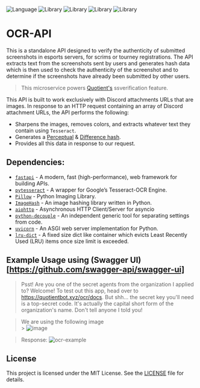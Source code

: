 ![Language](https://img.shields.io/badge/lang-Python%203.8-green)
![Library](https://img.shields.io/badge/lib-pytesseract%200.3.10-blue)
![Library](https://img.shields.io/badge/lib-FastAPI%20-gold)
![Library](https://img.shields.io/badge/lib-ImageHash%20-red)
![Library](https://img.shields.io/badge/lib-Pillow%20-purple)

# OCR-API

This is a standalone API designed to verify the authenticity of submitted screenshots in esports servers, for scrims or tourney registrations. The API extracts text from the screenshots sent by users and generates hash data which is then used to check the authenticity of the screenshot and to determine if the screenshots have already been submitted by other users.

> This microservice powers [Quotient's](https://github.com/quotientbot/Quotient-Bot/) ssverification feature.

This API is built to work exclusively with Discord attachments URLs that are images. In response to an HTTP request containing an array of Discord attachment URLs, the API performs the following:

- Sharpens the images, removes colors, and extracts whatever text they contain using `Tesseract`.
- Generates a [Perceptual](https://en.wikipedia.org/wiki/Perceptual_hashing) & [Difference hash](https://www.hackerfactor.com/blog/index.php?/archives/529-Kind-of-Like-That.html).
- Provides all this data in response to our request.

## Dependencies:

- [`fastapi`](https://pypi.org/project/fastapi/) - A modern, fast (high-performance), web framework for building APIs.
- [`pytesseract`](https://pypi.org/project/pytesseract/) - A wrapper for Google’s Tesseract-OCR Engine.
- [`Pillow`](https://pypi.org/project/Pillow/) - Python Imaging Library.
- [`ImageHash`](https://pypi.org/project/ImageHash/) - An image hashing library written in Python.
- [`aiohttp`](https://pypi.org/project/aiohttp) - Asynchronous HTTP Client/Server for asyncio
- [`python-decouple`](https://pypi.org/project/python-decouple/) - An independent generic tool for separating settings from code.
- [`uvicorn`](https://pypi.org/project/uvicorn/) - An ASGI web server implementation for Python.
- [`lru-dict`](https://pypi.org/project/lru-dict/) - A fixed size dict like container which evicts Least Recently Used (LRU) items once size limit is exceeded.

## Example Usage using (Swagger UI)[https://github.com/swagger-api/swagger-ui]

> Psst! Are you one of the secret agents from the organization I applied to? Welcome! To test out this app, head over to https://quotientbot.xyz/ocr/docs. But shh... the secret key you'll need is a top-secret code. It's actually the capital short form of the organization's name. Don't tell anyone I told you!

> We are using the following image </br> > ![image](https://user-images.githubusercontent.com/72350242/213885619-f49016e8-b69c-4471-924f-779e4c37b0e0.png)

> Response:
> ![ocr-example](https://user-images.githubusercontent.com/72350242/213885740-590c4312-a441-4f14-ac98-b8062864f5c9.png)

## License

This project is licensed under the MIT License. See the [LICENSE](LICENSE) file for details.
